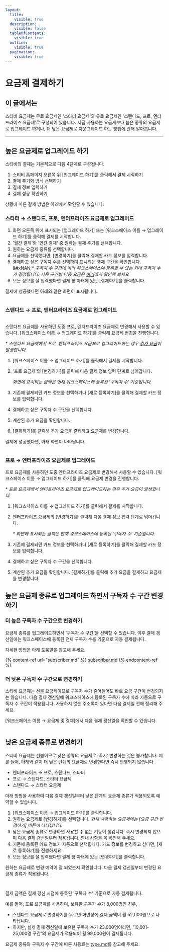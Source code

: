 ```yaml
---
layout:
  title:
    visible: true
  description:
    visible: false
  tableOfContents:
    visible: true
  outline:
    visible: true
  pagination:
    visible: true
---
```


# 요금제 결제하기

## 이 글에서는 <a href="#h_01ha1aag76sdrxdccprnvp71ne" id="h_01ha1aag76sdrxdccprnvp71ne"></a>

스티비 요금제는 무료 요금제인 '스타터 요금제'와 유료 요금제인 '스탠다드, 프로, 엔터프라이즈 요금제'로 구성되어 있습니다. 지금 사용하는 요금제보다 높은 종류의 요금제로 업그레이드 하거나, 더 낮은 요금제로 다운그레이드 하는 방법에 관해 알아봅니다.

***

## 높은 요금제로 업그레이드 하기 <a href="#plan-upgrade" id="plan-upgrade"></a>

스티비의 결제는 기본적으로 다음 4단계로 구성됩니다.

1. 스티비 홈페이지 오른쪽 위 \[업그레이드 하기]를 클릭해서 결제 시작하기
2. 결제 주기와 방식 선택하기
3. 결제 정보 입력하기
4. 결제 성공 확인하기

상황에 따른 결제 방법은 아래에서 확인할 수 있습니다.



### 스타터 **→** 스탠다드, 프로, 엔터프라이즈 요금제로 업그레이드

1. 화면 오른쪽 위에 표시되는 \[업그레이드 하기] 또는 \[워크스페이스 이름 → 업그레이드 하기]를 클릭해 결제를 시작합니다.
2. '월간 결제'와 '연간 결제' 중 원하는 결제 주기를 선택합니다.
3. 원하는 요금제 종류를 선택합니다.
4. 요금제를 선택했다면, \[변경하기]를 클릭해 결제할 카드 정보를 입력합니다.
5. 결제하고 싶은 구독자 수를 선택하여 표시되는 결제 구간을 확인합니다.\
   &#xNAN;_\* 구독자 수 구간에 따라 워크스페이스에 등록할 수 있는 최대 구독자 수가 결정됩니다. 사용 구간별 이용 요금은_ [_여기_](../understanding/type.md)_에서 확인해 보세요_
6. 모든 정보를 잘 입력했다면 결제 창 아래에 있는 \[결제하기]를 클릭합니다.

결제에 성공했다면 아래와 같은 화면이 표시됩니다.

<figure><img src="../../.gitbook/assets/image (77).png" alt=""><figcaption></figcaption></figure>



### **스탠다드 → 프로, 엔터프라이즈 요금제로 업그레이드** <a href="#id-01ha6g4tb18k42jjtm8yzxha3t" id="id-01ha6g4tb18k42jjtm8yzxha3t"></a>

<figure><img src="../../.gitbook/assets/image (80).png" alt=""><figcaption></figcaption></figure>

스탠다드 요금제를 사용하던 도중 프로, 엔터프라이즈 요금제로 변경해서 사용할 수 있습니다. \[워크스페이스 이름 → 업그레이드 하기]를 클릭해 요금제 변경을 진행합니다.&#x20;

_\* 스탠다드 요금제에서 프로, 엔터프라이즈 요금제로 업그레이드하는 경우_ [_추가 요금_](subscriber.md#h_01habcxf9wqq867nxnea9x5ym5)_이 발생합니다._

1. \[워크스페이스 이름 → 업그레이드 하기]를 클릭해서 결제를 시작합니다.
2.  '프로 요금제'의 \[변경하기]를 클릭해 다음 결제 정보 입력 단계로 넘어갑니다.

    _화면에 표시되는 금액은 현재 워크스페이스에 등록된 '구독자 수' 기준입니다._
3. 기존에 결제되던 카드 정보를 선택하거나 \[새로 등록하기]를 클릭해 결제할 카드 정보를 입력합니다.
4. 결제하고 싶은 구독자 수 구간을 선택합니다.&#x20;
5. 계산된 추가 요금을 확인합니다.
6. \[결제하기]를 클릭해 추가 요금을 결제하고 요금제를 변경합니다.

결제에 성공했다면, 아래 화면이 나타납니다.

<figure><img src="../../.gitbook/assets/image (82).png" alt=""><figcaption></figcaption></figure>



### 프로 → 엔터프라이즈 요금제로 업그레이드 <a href="#id-01ha6g52bytqk9tk9a0505nvbw" id="id-01ha6g52bytqk9tk9a0505nvbw"></a>

프로 요금제를 사용하던 도중 엔터프라이즈 요금제로 변경해서 사용할 수 있습니다. \[워크스페이스 이름 → 업그레이드 하기]를 클릭해 요금제 변경을 진행합니다.

_\* 프로 요금제에서 엔터프라이즈 요금제로 업그레이드하는 경우 추가 요금이 발생합니다._&#x20;

1. \[워크스페이스 이름 → 업그레이드 하기]를 클릭해서 결제를 시작합니다.
2.  엔터프라이즈 요금제의 \[변경하기]를 클릭해 다음 결제 정보 입력 단계로 넘어갑니다.

    _\* 화면에 표시되는 금액은 현재 워크스페이스에 등록된 '구독자 수' 기준입니다._&#x20;
3. 기존에 결제되던 카드 정보를 선택하거나 \[새로 등록하기]를 클릭해 결제할 카드 정보를 입력합니다.
4. 결제하고 싶은 구독자 수 구간을 선택합니다.
5. 계산된 추가 요금을 확인합니다. \[결제하기]를 클릭해 추가 요금을 결제하고 요금제를 변경합니다.&#x20;



## 높은 요금제 종류로 업그레이드 하면서 구독자 수 구간 변경하기 <a href="#id-01ha6k9792w1r853sz4vrpz99y" id="id-01ha6k9792w1r853sz4vrpz99y"></a>

### 더 높은 구독자 수 구간으로 변경하기 <a href="#id-01ha68j6p23zg0zdr60pftp2v2" id="id-01ha68j6p23zg0zdr60pftp2v2"></a>

요금제 종류를 업그레이드하면서 '구독자 수 구간'을 선택할 수 있습니다. 이후 결제 갱신일에는 워크스페이스에 등록된 전체 구독자 수를 기준으로 자동 결제됩니다.&#x20;

자세한 방법은 아래 도움말을 참고해 주세요.

{% content-ref url="subscriber.md" %}
[subscriber.md](subscriber.md)
{% endcontent-ref %}



### 더 낮은 구독자 수 구간으로 변경하기

스티비 요금제는 선불 요금제이므로 구독자 수가 줄어들어도 바로 요금 구간이 변경되지는 않습니다. 다음 결제 갱신일에 워크스페이스에 등록된 구독자 수에 따라 자동으로 구독자 수 구간이 적용됩니다. 사용하지 않는 주소록이 있다면 다음 결제일 전에 정리해 주세요.

\[워크스페이스 이름 → 요금제 및 결제]에서 다음 결제 갱신일을 확인할 수 있습니다.

<figure><img src="../../.gitbook/assets/image (83).png" alt=""><figcaption></figcaption></figure>



## 낮은 요금제 종류로 변경하기 <a href="#plan-downgrade" id="plan-downgrade"></a>

스티비 요금제는 선불이므로 낮은 종류의 요금제로 '즉시' 변경하는 것은 불가합니다. 예를 들어, 아래와 같이 더 낮은 단계의 요금제로 변경한다면 즉시 반영되지 않습니다.

* 엔터프라이즈 → 프로, 스탠다드, 스타터
* 프로 → 스탠다드, 스타터 요금제
* 스탠다드 → 스타터 요금제

아래 방법을 사용하여 다음 결제 갱신일부터 낮은 단계의 요금제 종류가 적용되도록 예약할 수 있습니다.

1. \[워크스페이스 이름 → 업그레이드 하기]를 클릭합니다.
2. 원하는 요금제로 \[변경하기]를 선택합니다. _현재 사용하는 요금제에는 \[요금 구간 변경하기] 버튼이 나타납니다._
3. 낮은 요금제 종류로 변경하면 사용할 수 없는 기능이 생깁니다. 즉시 변경되지 않으며 다음 결제 갱신일부터 적용됩니다. 안내 사항을 꼭 확인해 주세요.
4. 기존에 등록된 카드 정보가 자동으로 선택됩니다. 카드 정보를 변경하고 싶다면, \[새로 등록하기]를 진행하세요.
5. 모든 정보를 잘 입력했다면 결제 창 아래에 있는 \[변경하기]를 클릭합니다.

원하는 요금제로 변경 예약이 잘 되었는지 확인합니다. 다음 결제 갱신일부터 변경된 요금제 종류가 적용됩니다.

<div><figure><img src="../../.gitbook/assets/image (88).png" alt=""><figcaption></figcaption></figure> <figure><img src="../../.gitbook/assets/image (137).png" alt=""><figcaption></figcaption></figure></div>

결제 금액은 결제 갱신 시점에 등록된 '구독자 수' 기준으로 자동 결제됩니다.

예를 들어, 프로 요금제를 사용하며, 보유한 구독자 수가 8,000명인 경우,&#x20;

* 스탠다드 요금제로 변경하기를 누르면 화면상에 결제 금액이 월 52,000원으로 나타납니다.
* 하지만, 실제 결제 갱신일에 보유한 구독자 수가 23,000명이라면, '10,001-25,000명 구간'의 요금제가 적용되어 월 99,000원이 결제됩니다.

요금제 종류와 구독자 수 구간에 따른 사용료는 [type.md](../understanding/type.md "mention")를 참고해 주세요.
